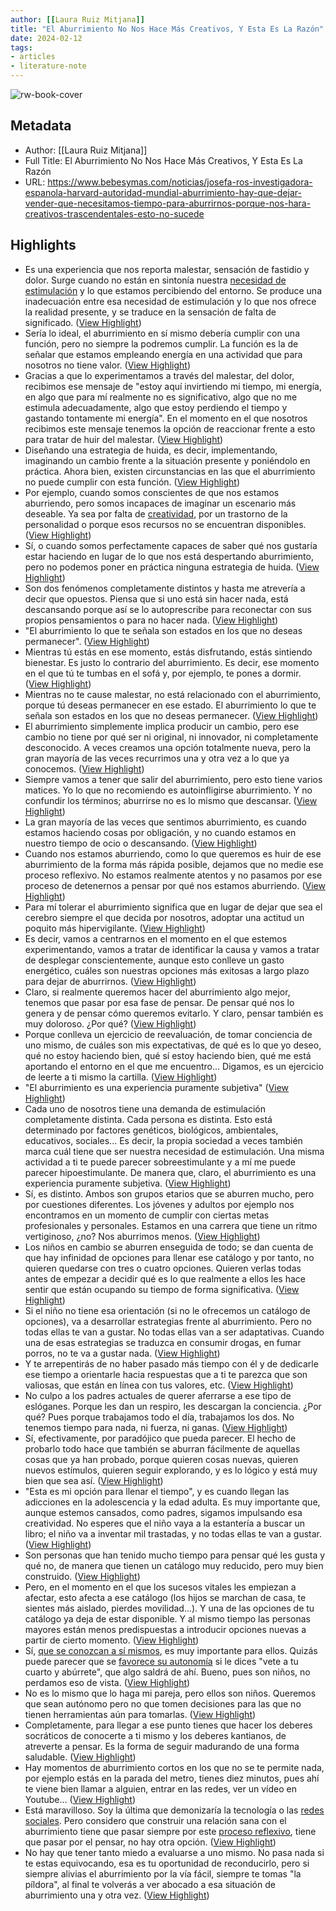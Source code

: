 ```yaml
---
author: [[Laura Ruiz Mitjana]]
title: "El Aburrimiento No Nos Hace Más Creativos, Y Esta Es La Razón"
date: 2024-02-12
tags: 
- articles
- literature-note
---
```

![rw-book-cover](https://img.remediosdigitales.com/2804df/img_7465/840_560.jpeg)

## Metadata
- Author: [[Laura Ruiz Mitjana]]
- Full Title: El Aburrimiento No Nos Hace Más Creativos, Y Esta Es La Razón
- URL: https://www.bebesymas.com/noticias/josefa-ros-investigadora-espanola-harvard-autoridad-mundial-aburrimiento-hay-que-dejar-vender-que-necesitamos-tiempo-para-aburrirnos-porque-nos-hara-creativos-trascendentales-esto-no-sucede

## Highlights
- Es una experiencia que nos reporta malestar, sensación de fastidio y dolor. Surge cuando no están en sintonía nuestra [necesidad de estimulación](https://www.bebesymas.com/ser-padres/esta-mi-hijo-sobreestimulado-como-afecta-sobreestimulacion-a-bebes-ninos) y lo que estamos percibiendo del entorno. Se produce una inadecuación entre esa necesidad de estimulación y lo que nos ofrece la realidad presente, y se traduce en la sensación de falta de significado. ([View Highlight](https://read.readwise.io/read/01hpcxh20qnjm50wmvw09zkd3e))
- Sería lo ideal, el aburrimiento en sí mismo debería cumplir con una función, pero no siempre la podremos cumplir. La función es la de señalar que estamos empleando energía en una actividad que para nosotros no tiene valor. ([View Highlight](https://read.readwise.io/read/01hpcxh91ta89vc112a8qqe282))
- Gracias a que lo experimentamos a través del malestar, del dolor, recibimos ese mensaje de "estoy aquí invirtiendo mi tiempo, mi energía, en algo que para mí realmente no es significativo, algo que no me estimula adecuadamente, algo que estoy perdiendo el tiempo y gastando tontamente mi energía". En el momento en el que nosotros recibimos este mensaje tenemos la opción de reaccionar frente a esto para tratar de huir del malestar. ([View Highlight](https://read.readwise.io/read/01hpcxhg1sqcsyy34fj31cztre))
- Diseñando una estrategia de huida, es decir, implementando, imaginando un cambio frente a la situación presente y poniéndolo en práctica. Ahora bien, existen circunstancias en las que el aburrimiento no puede cumplir con esta función. ([View Highlight](https://read.readwise.io/read/01hpcxhsegw5e54w2yg7j3m96r))
- Por ejemplo, cuando somos conscientes de que nos estamos aburriendo, pero somos incapaces de imaginar un escenario más deseable. Ya sea por falta de [creatividad](https://www.bebesymas.com/infancia/siete-senales-que-indican-que-tu-hijo-tiene-talento-creativo-como-acompanarlo-su-creatividad), por un trastorno de la personalidad o porque esos recursos no se encuentran disponibles. ([View Highlight](https://read.readwise.io/read/01hpcxj03ssrtyh56xg3afhj6x))
- Sí, o cuando somos perfectamente capaces de saber qué nos gustaría estar haciendo en lugar de lo que nos está despertando aburrimiento, pero no podemos poner en práctica ninguna estrategia de huida. ([View Highlight](https://read.readwise.io/read/01hpcxj62gk216nfav252rg0p1))
- Son dos fenómenos completamente distintos y hasta me atrevería a decir que opuestos. Piensa que si uno está sin hacer nada, está descansando porque así se lo autoprescribe para reconectar con sus propios pensamientos o para no hacer nada. ([View Highlight](https://read.readwise.io/read/01hpcxjpqzpxyc4y0gpq75ygz3))
- "El aburrimiento lo que te señala son estados en los que no deseas permanecer". ([View Highlight](https://read.readwise.io/read/01hpcxjvym3750vgdavk9mt7nb))
- Mientras tú estás en ese momento, estás disfrutando, estás sintiendo bienestar. Es justo lo contrario del aburrimiento. Es decir, ese momento en el que tú te tumbas en el sofá y, por ejemplo, te pones a dormir. ([View Highlight](https://read.readwise.io/read/01hpcxjzgp5jexennwaxv69stn))
- Mientras no te cause malestar, no está relacionado con el aburrimiento, porque tú deseas permanecer en ese estado. El aburrimiento lo que te señala son estados en los que no deseas permanecer. ([View Highlight](https://read.readwise.io/read/01hpcxk29bn8v8mt6134ve14ym))
- El aburrimiento simplemente implica producir un cambio, pero ese cambio no tiene por qué ser ni original, ni innovador, ni completamente desconocido. A veces creamos una opción totalmente nueva, pero la gran mayoría de las veces recurrimos una y otra vez a lo que ya conocemos. ([View Highlight](https://read.readwise.io/read/01hpcxkk5kvmb1s2g3q6d6vwfd))
- Siempre vamos a tener que salir del aburrimiento, pero esto tiene varios matices. Yo lo que no recomiendo es autoinfligirse aburrimiento. Y no confundir los términos; aburrirse no es lo mismo que descansar. ([View Highlight](https://read.readwise.io/read/01hpcxksy39e7kwrstwgdbdv34))
- La gran mayoría de las veces que sentimos aburrimiento, es cuando estamos haciendo cosas por obligación, y no cuando estamos en nuestro tiempo de ocio o descansando. ([View Highlight](https://read.readwise.io/read/01hpcxkznnef9h24s7k5qvb04t))
- Cuando nos estamos aburriendo, como lo que queremos es huir de ese aburrimiento de la forma más rápida posible, dejamos que no medie ese proceso reflexivo. No estamos realmente atentos y no pasamos por ese proceso de detenernos a pensar por qué nos estamos aburriendo. ([View Highlight](https://read.readwise.io/read/01hpcxmdantttpm6phcmwyn314))
- Para mí tolerar el aburrimiento significa que en lugar de dejar que sea el cerebro siempre el que decida por nosotros, adoptar una actitud un poquito más hipervigilante. ([View Highlight](https://read.readwise.io/read/01hpcxmna349rdtf24wh15skg4))
- Es decir, vamos a centrarnos en el momento en el que estemos experimentando, vamos a tratar de identificar la causa y vamos a tratar de desplegar conscientemente, aunque esto conlleve un gasto energético, cuáles son nuestras opciones más exitosas a largo plazo para dejar de aburrirnos. ([View Highlight](https://read.readwise.io/read/01hpcxmtwkdmt3pva5tcn1yr3j))
- Claro, si realmente queremos hacer del aburrimiento algo mejor, tenemos que pasar por esa fase de pensar. De pensar qué nos lo genera y de pensar cómo queremos evitarlo. Y claro, pensar también es muy doloroso. ¿Por qué? ([View Highlight](https://read.readwise.io/read/01hpcxn47m4xcmjenb49bf61g5))
- Porque conlleva un ejercicio de reevaluación, de tomar conciencia de uno mismo, de cuáles son mis expectativas, de qué es lo que yo deseo, qué no estoy haciendo bien, qué sí estoy haciendo bien, qué me está aportando el entorno en el que me encuentro... Digamos, es un ejercicio de leerte a ti mismo la cartilla. ([View Highlight](https://read.readwise.io/read/01hpcxnc8pjyy1f2kwb5dnfb6s))
- "El aburrimiento es una experiencia puramente subjetiva" ([View Highlight](https://read.readwise.io/read/01hpcxnavkr64fvxcynsgvh87c))
- Cada uno de nosotros tiene una demanda de estimulación completamente distinta. Cada persona es distinta. Esto está determinado por factores genéticos, biológicos, ambientales, educativos, sociales... Es decir, la propia sociedad a veces también marca cuál tiene que ser nuestra necesidad de estimulación. Una misma actividad a ti te puede parecer sobreestimulante y a mí me puede parecer hipoestimulante. De manera que, claro, el aburrimiento es una experiencia puramente subjetiva. ([View Highlight](https://read.readwise.io/read/01hpcxnppjj3shypc8eyy1ndtq))
- Sí, es distinto. Ambos son grupos etarios que se aburren mucho, pero por cuestiones diferentes. Los jóvenes y adultos por ejemplo nos encontramos en un momento de cumplir con ciertas metas profesionales y personales. Estamos en una carrera que tiene un ritmo vertiginoso, ¿no? Nos aburrimos menos. ([View Highlight](https://read.readwise.io/read/01hpcxnysse6mqk8gs4f0vcz23))
- Los niños en cambio se aburren enseguida de todo; se dan cuenta de que hay infinidad de opciones para llenar ese catálogo y por tanto, no quieren quedarse con tres o cuatro opciones. Quieren verlas todas antes de empezar a decidir qué es lo que realmente a ellos les hace sentir que están ocupando su tiempo de forma significativa. ([View Highlight](https://read.readwise.io/read/01hpcxp4b0e3fmapk2qchjkfrz))
- Si el niño no tiene esa orientación (si no le ofrecemos un catálogo de opciones), va a desarrollar estrategias frente al aburrimiento. Pero no todas ellas te van a gustar. No todas ellas van a ser adaptativas. Cuando una de esas estrategias se traduzca en consumir drogas, en fumar porros, no te va a gustar nada. ([View Highlight](https://read.readwise.io/read/01hpcxpfgwx6pw6vy8xwy63ycy))
- Y te arrepentirás de no haber pasado más tiempo con él y de dedicarle ese tiempo a orientarle hacia respuestas que a ti te parezca que son valiosas, que están en línea con tus valores, etc. ([View Highlight](https://read.readwise.io/read/01hpcxpp9qy3tbnnppcj7tm5sc))
- No culpo a los padres actuales de querer aferrarse a ese tipo de eslóganes. Porque les dan un respiro, les descargan la conciencia. ¿Por qué? Pues porque trabajamos todo el día, trabajamos los dos. No tenemos tiempo para nada, ni fuerza, ni ganas. ([View Highlight](https://read.readwise.io/read/01hpcxptxn0r5qywmhmf56tjqn))
- Sí, efectivamente, por paradójico que pueda parecer. El hecho de probarlo todo hace que también se aburran fácilmente de aquellas cosas que ya han probado, porque quieren cosas nuevas, quieren nuevos estímulos, quieren seguir explorando, y es lo lógico y está muy bien que sea así. ([View Highlight](https://read.readwise.io/read/01hpcxqmaxdfzzgh28200hq65h))
- "Esta es mi opción para llenar el tiempo", y es cuando llegan las adicciones en la adolescencia y la edad adulta. Es muy importante que, aunque estemos cansados, como padres, sigamos impulsando esa creatividad. No esperes que el niño vaya a la estantería a buscar un libro; el niño va a inventar mil trastadas, y no todas ellas te van a gustar. ([View Highlight](https://read.readwise.io/read/01hpcy2s9tt0h4nyeskgm4ne3j))
- Son personas que han tenido mucho tiempo para pensar qué les gusta y qué no, de manera que tienen un catálogo muy reducido, pero muy bien construido. ([View Highlight](https://read.readwise.io/read/01hpcy33e0b4zq0hm9rbvj05tv))
- Pero, en el momento en el que los sucesos vitales les empiezan a afectar, esto afecta a ese catálogo (los hijos se marchan de casa, te sientes más aislado, pierdes movilidad...). Y una de las opciones de tu catálogo ya deja de estar disponible. Y al mismo tiempo las personas mayores están menos predispuestas a introducir opciones nuevas a partir de cierto momento. ([View Highlight](https://read.readwise.io/read/01hpcy39vmm9c3x3nyksm9s5ky))
- Sí, [que se conozcan a sí mismos](https://www.bebesymas.com/educacion-infantil/autoconocimiento-ninos-como-potenciarlo-desarrollen-autoestima-fuerte), es muy importante para ellos. Quizás puede parecer que se [favorece su autonomía](https://www.bebesymas.com/consejos/13-claves-utiles-para-promover-autonomia-ninos) si le dices "vete a tu cuarto y abúrrete", que algo saldrá de ahí. Bueno, pues son niños, no perdamos eso de vista. ([View Highlight](https://read.readwise.io/read/01hpcy3tpe9xfnyq1j964x5jvh))
- No es lo mismo que lo haga mi pareja, pero ellos son niños. Queremos que sean autónomo pero no que tomen decisiones para las que no tienen herramientas aún para tomarlas. ([View Highlight](https://read.readwise.io/read/01hpcy4a9cqe36dcqrkbmhhpsr))
- Completamente, para llegar a ese punto tienes que hacer los deberes socráticos de conocerte a ti mismo y los deberes kantianos, de atreverte a pensar. Es la forma de seguir madurando de una forma saludable. ([View Highlight](https://read.readwise.io/read/01hpcy4ks8bv9m4n4h4e94p25c))
- Hay momentos de aburrimiento cortos en los que no se te permite nada, por ejemplo estás en la parada del metro, tienes diez minutos, pues ahí te viene bien llamar a alguien, entrar en las redes, ver un vídeo en Youtube… ([View Highlight](https://read.readwise.io/read/01hpcy4z6995k6kprx6wv61fa1))
- Está maravilloso. Soy la última que demonizaría la tecnología o las [redes sociales](https://www.bebesymas.com/ser-padres/como-influyen-redes-sociales-autoimagen-adolescentes-como-ayudarlos-como-padres). Pero considero que construir una relación sana con el aburrimiento tiene que pasar siempre por este [proceso reflexivo](https://www.bebesymas.com/ser-padres/como-fomentar-reflexion-ninos), tiene que pasar por el pensar, no hay otra opción. ([View Highlight](https://read.readwise.io/read/01hpcy55se70gxkjrt97xbhjaq))
- No hay que tener tanto miedo a evaluarse a uno mismo. No pasa nada si te estas equivocando, esa es tu oportunidad de reconducirlo, pero si siempre alivias el aburrimiento por la vía fácil, siempre te tomas "la píldora", al final te volverás a ver abocado a esa situación de aburrimiento una y otra vez. ([View Highlight](https://read.readwise.io/read/01hpcy5fndgxf00a8gk65v0s9g))
